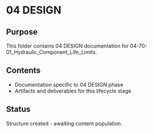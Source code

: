 # 04 DESIGN

## Purpose
This folder contains 04 DESIGN documentation for 04-70-01_Hydraulic_Component_Life_Limits.

## Contents
- Documentation specific to 04 DESIGN phase
- Artifacts and deliverables for this lifecycle stage

## Status
Structure created - awaiting content population.

